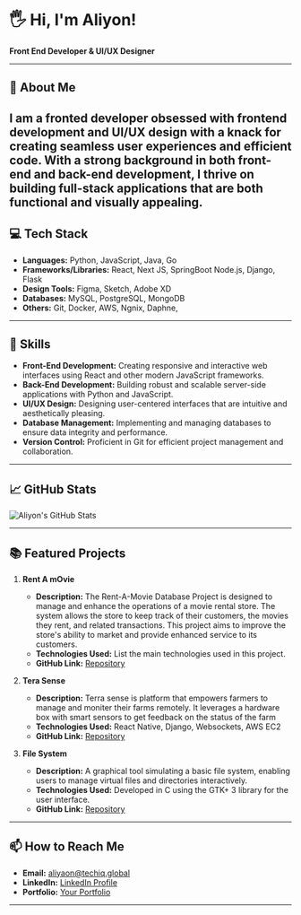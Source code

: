 
# 🖐️ Hi, I'm Aliyon!



**Front End Developer & UI/UX Designer**

---

## 🚀 About Me
I am a fronted developer obsessed with frontend development and UI/UX design with a knack for creating seamless user experiences and efficient code. With a strong background in both front-end and back-end development, I thrive on building full-stack applications that are both functional and visually appealing.
---

## 💻 Tech Stack
- **Languages:** Python, JavaScript, Java, Go
- **Frameworks/Libraries:** React, Next JS, SpringBoot Node.js, Django, Flask
- **Design Tools:** Figma, Sketch, Adobe XD
- **Databases:** MySQL, PostgreSQL, MongoDB
- **Others:** Git, Docker, AWS, Ngnix, Daphne, 

---

## 🌟 Skills
- **Front-End Development:** Creating responsive and interactive web interfaces using React and other modern JavaScript frameworks.
- **Back-End Development:** Building robust and scalable server-side applications with Python and JavaScript.
- **UI/UX Design:** Designing user-centered interfaces that are intuitive and aesthetically pleasing.
- **Database Management:** Implementing and managing databases to ensure data integrity and performance.
- **Version Control:** Proficient in Git for efficient project management and collaboration.

---

## 📈 GitHub Stats
![Aliyon's GitHub Stats](https://github-readme-stats.vercel.app/api?username=aliyon-dev&show_icons=true&theme=radical)

---

## 📚 Featured Projects

1. **Rent A mOvie**
   - **Description:**
     The Rent-A-Movie Database Project is designed to manage and enhance the operations of a movie rental store. The system allows the store to keep track of their 
     customers, the movies they rent, and related transactions. This project aims to improve the store's ability to market and provide enhanced service to its 
     customers.
   - **Technologies Used:** List the main technologies used in this project.
   - **GitHub Link:** [Repository](https://github.com/Aliyon-dev/Rent-A-Movie)

2. **Tera Sense**
   - **Description:** Terra sense is platform that empowers farmers to manage and moniter their farms remotely. It leverages a hardware box with smart sensors to get feedback on the status of the farm
   - **Technologies Used:** React Native, Django, Websockets, AWS EC2
   - **GitHub Link:** [Repository](https://github.com/Aliyon-dev/smartfarmapp)

3. **File System**
   - **Description:** A graphical tool simulating a basic file system, enabling users to manage virtual files and directories interactively.
   - **Technologies Used:** Developed in C using the GTK+ 3 library for the user interface.
   - **GitHub Link:** [Repository](https://github.com/your-username/project-repo)

---

## 📫 How to Reach Me
- **Email:** aliyaon@techiq.global
- **LinkedIn:** [LinkedIn Profile](https://www.linkedin.com/in/aliyon)
- **Portfolio:** [Your Portfolio](https://www.aliyon.tech)

---

